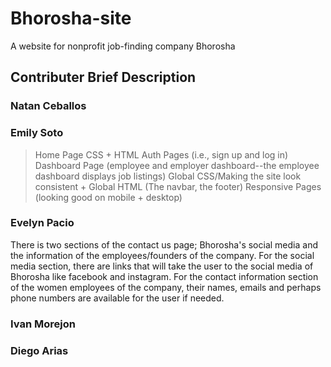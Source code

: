 # Bhorosha-site
A website for nonprofit job-finding company Bhorosha

## Contributer Brief Description

### Natan Ceballos

### Emily Soto
> Home Page CSS + HTML
> Auth Pages (i.e., sign up and log in)
> Dashboard Page (employee and employer dashboard--the employee dashboard displays job listings)
> Global CSS/Making the site look consistent + Global HTML (The navbar, the footer)
> Responsive Pages (looking good on mobile + desktop)
### Evelyn Pacio
There is two sections of the contact us page; Bhorosha's social media and the information of the employees/founders of the company.
For the social media section, there are links that will take the user to the social media of Bhorosha like facebook and instagram. 
For the contact information section of the women employees of the company, their names, emails and perhaps phone numbers are available for the user if needed. 

### Ivan Morejon

### Diego Arias
